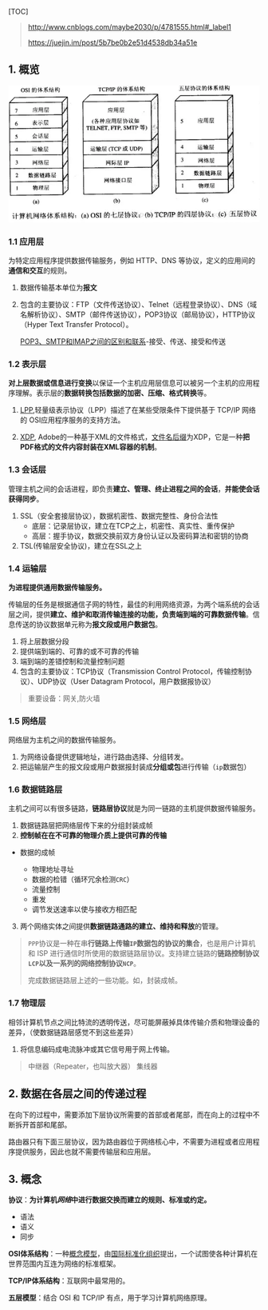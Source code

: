 [TOC]

> <http://www.cnblogs.com/maybe2030/p/4781555.html#_label1>
>
> <https://juejin.im/post/5b7be0b2e51d4538db34a51e>

## 1. 概览 ##

![](../img/计算机分层比较.png)

### 1.1 应用层 ###

为特定应用程序提供数据传输服务，例如 HTTP、DNS 等协议，定义的应用间的**通信和交互**的规则。
1. 数据传输基本单位为**报文**
2. 包含的主要协议：FTP（文件传送协议）、Telnet（远程登录协议）、DNS（域名解析协议）、SMTP（邮件传送协议），POP3协议（邮局协议），HTTP协议（Hyper Text Transfer Protocol）。

   [POP3、SMTP和IMAP之间的区别和联系](<https://blog.csdn.net/qq877507054/article/details/71249272>)-接受、传送、接受和传送

### 1.2 表示层 ###

**对上层数据或信息进行变换**以保证一个主机应用层信息可以被另一个主机的应用程序理解。表示层的**数据转换包括数据的加密、压缩、格式转换**等。

1. [LPP](<https://baike.baidu.com/item/LPP/2986191?fr=aladdin>),轻量级表示协议（LPP）描述了在某些受限条件下提供基于 TCP/IP 网络的 OSI应用程序服务的支持方法。

2. [XDP](<https://baike.baidu.com/item/XDP>), Adobe的一种基于XML的文件格式，[文件名后缀](https://baike.baidu.com/item/文件名后缀/8299429)为XDP，它是一种**把PDF格式的文件内容封装在XML容器的机制**。

### 1.3 会话层 ###

管理主机之间的会话进程，即负责**建立、管理、终止进程之间的会话**，**并能使会话获得同步**。

1. SSL（安全套接层协议），数据机密性、数据完整性、身份合法性
   * 底层：记录层协议，建立在TCP之上，机密性、真实性、重传保护
   * 高层：握手协议，数据交换前双方身份认证以及密码算法和密钥的协商
2. TSL(传输层安全协议)，建立在SSL之上

### 1.4 运输层 ###

**为进程提供通用数据传输服务。**

传输层的任务是根据通信子网的特性，最佳的利用网络资源，为两个端系统的会话层之间，提供**建立、维护和取消传输连接的功能，负责端到端的可靠数据传输**。信息传送的协议数据单元称为**报文段或用户数据包**。

1. 将上层数据分段
2. 提供端到端的、可靠的或不可靠的传输
3. 端到端的差错控制和流量控制问题
4. 包含的主要协议：TCP协议（Transmission Control Protocol，传输控制协议）、UDP协议（User Datagram Protocol，用户数据报协议）

> 重要设备：网关,防火墙

### 1.5 网络层 ###
网络层为主机之间的数据传输服务。
1. 为网络设备提供逻辑地址，进行路由选择、分组转发。
2. 把运输层产生的报文段或用户数据报封装成**分组或包**进行传输（`ip`数据包）

### 1.6 数据链路层 ###

主机之间可以有很多链路，**链路层协议**就是为同一链路的主机提供数据传输服务。
1. 数据链路层把网络层传下来的分组封装成帧
2. **控制帧在在不可靠的物理介质上提供可靠的传输**
* 数据的成帧

  * 物理地址寻址
  * 数据的检错（循环冗余检测`CRC`）
  * 流量控制
  * 重发
  * 调节发送速率以使与接收方相匹配
3. 两个网络实体之间提供**数据链路通路的建立、维持和释放**的管理。

> `PPP`协议是一种在串**行链路上传输`IP`数据包的协议的集合**，也是用户计算机和 ISP 进行通信时所使用的数据链路层协议。支持建立链路的**链路控制协议`LCP`**以及一系列的**网络控制协议`NCP`**。
>
> 完成数据链路层上述的一些功能。如，封装成帧。

### 1.7 物理层 ###

 相邻计算机节点之间比特流的透明传送，尽可能屏蔽掉具体传输介质和物理设备的差异，（使数据链路层感觉不到这些差异）
 1. 将信息编码成电流脉冲或其它信号用于网上传输。

> 中继器（Repeater，也叫放大器）
> 集线器

## 2. 数据在各层之间的传递过程

在向下的过程中，需要添加下层协议所需要的首部或者尾部，而在向上的过程中不断拆开首部和尾部。

路由器只有下面三层协议，因为路由器位于网络核心中，不需要为进程或者应用程序提供服务，因此也就不需要传输层和应用层。

## 3. 概念

**协议**：**为计算机*网络*中进行数据交换而建立的规则、标准或约定。**

* 语法
* 语义
* 同步

**OSI体系结构**：一种[概念模型](https://baike.baidu.com/item/概念模型)，由[国际标准化组织](https://baike.baidu.com/item/国际标准化组织)提出，一个试图使各种计算机在世界范围内互连为网络的标准框架。

**TCP/IP体系结构**：互联网中最常用的。

**五层模型**：结合 OSI 和 TCP/IP 有点，用于学习计算机网络原理。